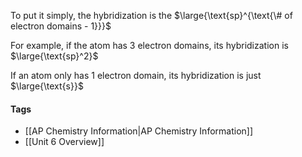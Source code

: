 To put it simply, the hybridization is the $\large{\text{sp}^{\text{\# of electron domains - 1}}}$

For example, if the atom has 3 electron domains, its hybridization is $\large{\text{sp}^2}$

If an atom only has 1 electron domain, its hybridization is just $\large{\text{s}}$

#### Tags

- [[AP Chemistry Information|AP Chemistry Information]]
- [[Unit 6 Overview]]
